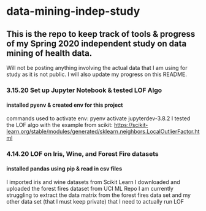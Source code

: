 # data-mining-indep-study

## This is the repo to keep track of tools & progress of my Spring 2020 independent study on data mining of health data.
Will not be posting anything involving the actual data that I am using for study as it is not public. I will also update my progress on this README.

### 3.15.20 Set up Jupyter Notebook & tested LOF Algo
#### installed pyenv & created env for this project
commands used to activate env: pyenv activate jupyterdev-3.8.2
I tested the LOF algo with the example from scikit: https://scikit-learn.org/stable/modules/generated/sklearn.neighbors.LocalOutlierFactor.html

### 4.14.20 LOF on Iris, Wine, and Forest Fire datasets
#### installed pandas using pip & read in csv files 
I imported iris and wine datasets from Scikit Learn
I downloaded and uploaded the forest fires dataset from UCI ML Repo
I am currently struggling to extract the data matrix from the forest fires data set
and my other data set (that I must keep private) that I need to actually run LOF
